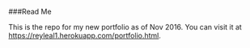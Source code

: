 ###Read Me

This is the repo for my new portfolio as of Nov 2016. You can visit it at https://reyleal1.herokuapp.com/portfolio.html.
